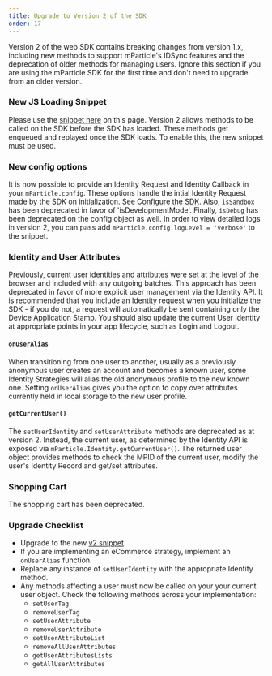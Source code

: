 ```yaml
---
title: Upgrade to Version 2 of the SDK
order: 17
---
```


Version 2 of the web SDK contains breaking changes from version 1.x, including new methods to support mParticle's IDSync features and the deprecation of older methods for managing users. Ignore this section if you are using the mParticle SDK for the first time and don't need to upgrade from an older version.

### New JS Loading Snippet

Please use the [snippet here](/developers/sdk/web/initialization/) on this page. Version 2 allows methods to be called on the SDK before the SDK has loaded. These methods get enqueued and replayed once the SDK loads. To enable this, the new snippet must be used.

### New config options

It is now possible to provide an Identity Request and Identity Callback in your `mParticle.config`. These options handle the intial Identity Request made by the SDK on initialization. See [Configure the SDK](#configure-the-sdk). Also, `isSandbox` has been deprecated in favor of 'isDevelopmentMode'. Finally, `isDebug` has been deprecated on the config object as well. In order to view detailed logs in version 2, you can pass add `mParticle.config.logLevel = 'verbose'` to the snippet.

### Identity and User Attributes

Previously, current user identities and attributes were set at the level of the browser and included with any outgoing batches. This approach has been deprecated in favor of more explicit user management via the Identity API. It is recommended that you include an Identity request when you initialize the SDK - if you do not, a request will automatically be sent containing only the Device Application Stamp. You should also update the current User Identity at appropriate points in your app lifecycle, such as Login and Logout.

#### `onUserAlias`

When transitioning from one user to another, usually as a previously anonymous user creates an account and becomes a known user, some Identity Strategies will alias the old anonymous profile to the new known one. Setting `onUserAlias` gives you the option to copy over attributes currently held in local storage to the new user profile.

#### `getCurrentUser()`

The `setUserIdentity` and `setUserAttribute` methods are deprecated as at version 2. Instead, the current user, as determined by the Identity API is exposed via `mParticle.Identity.getCurrentUser()`. The returned user object provides methods to check the MPID of the current user, modify the user's Identity Record and get/set attributes.

### Shopping Cart

The shopping cart has been deprecated.

### Upgrade Checklist

- Upgrade to the new [v2 snippet](/developers/sdk/web/initialization/).
- If you are implementing an eCommerce strategy, implement an `onUserAlias` function.
- Replace any instance of `setUserIdentity` with the appropriate Identity method.
- Any methods affecting a user must now be called on your your current user object. Check the following methods across your implementation:
  - `setUserTag`
  - `removeUserTag`
  - `setUserAttribute`
  - `removeUserAttribute`
  - `setUserAttributeList`
  - `removeAllUserAttributes`
  - `getUserAttributesLists`
  - `getAllUserAttributes`
